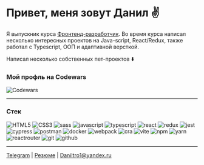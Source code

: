 # Привет, меня зовут Данил ✌️

Я выпускник курса [Фронтенд-разработчик](https://practicum.yandex.ru/frontend-developer/). Во время курса написал несколько интересных проектов на Java-script, React/Redux, также работал с Typescript, ООП и адаптивной версткой.
 
Написал несколько собственных пет-проектов ⬇️

### Мой профль на Codewars

![Codewars](https://www.codewars.com/users/daniltro/badges/large)

---

### Стек

![HTML5](https://img.shields.io/badge/HTML5-000?style=for-the-badge&logo=HTML5)
![CSS3](https://img.shields.io/badge/CSS3-000?style=for-the-badge&logo=CSS3&logoColor=blue)
![sass](https://img.shields.io/badge/sass-000?style=for-the-badge&logo=sass&logoColor=ff69b4)
![javascript](https://img.shields.io/badge/javascript-000?style=for-the-badge&logo=javascript&logoColor=yellow)
![typescript](https://img.shields.io/badge/typescript-000?style=for-the-badge&logo=typescript&logoColor=blue)
![react](https://img.shields.io/badge/react-000?style=for-the-badge&logo=react&logoColor=blue)
![redux](https://img.shields.io/badge/redux-000?style=for-the-badge&logo=redux&logoColor=blue)
![jest](https://img.shields.io/badge/jest-000?style=for-the-badge&logo=jest&logoColor=orange)
![cypress](https://img.shields.io/badge/cypress-000?style=for-the-badge&logo=cypress&logoColor=40E0D0)
![postman](https://img.shields.io/badge/postman-000?style=for-the-badge&logo=postman&logoColor=orange)
![docker](https://img.shields.io/badge/docker-000?style=for-the-badge&logo=docker&logoColor=blue)
![webpack](https://img.shields.io/badge/webpack-000?style=for-the-badge&logo=webpack&logoColor=light-blue)
![cra](https://img.shields.io/badge/cra-000?style=for-the-badge&logo=create-react-app&logoColor=40e0d0)
![vite](https://img.shields.io/badge/vite-000?style=for-the-badge&logo=vite&logoColor=8A2BE2)
![npm](https://img.shields.io/badge/npm-000?style=for-the-badge&logo=npm&logoColor=orange)
![yarn](https://img.shields.io/badge/yarn-000?style=for-the-badge&logo=yarn&logoColor=blue)
![reactrouter](https://img.shields.io/badge/React%20Router-000?style=for-the-badge&logo=react-router&logoColor=orange)
![git](https://img.shields.io/badge/git-000?style=for-the-badge&logo=git&logoColor=red)
![github](https://img.shields.io/badge/github-000?style=for-the-badge&logo=github&logoColor=white)

---

[Telegram](https://t.me/daniltro)
|
[Резюме](https://disk.yandex.ru/i/8XkCTc222OJxnQ)
|
[Daniltro1@yandex.ru](daniltro1@yandex.ru)
